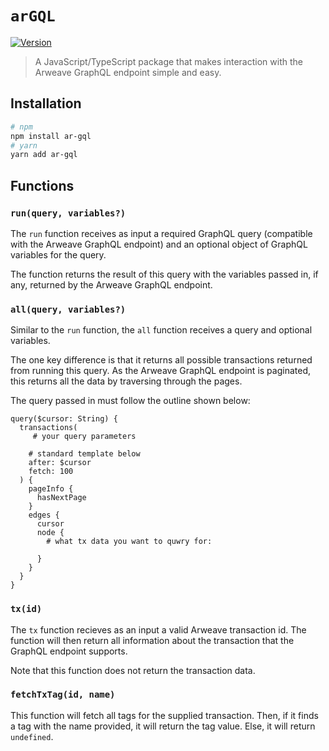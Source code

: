 # `arGQL`

[![Version](https://img.shields.io/npm/v/ar-gql?style=flat&colorA=000000&colorB=000000)](https://www.npmjs.com/package/ar-gql)

> A JavaScript/TypeScript package that makes interaction with the Arweave GraphQL endpoint simple and easy.

## Installation

```sh
# npm
npm install ar-gql
# yarn
yarn add ar-gql
```

## Functions

### `run(query, variables?)`

The `run` function receives as input a required GraphQL query (compatible with the Arweave GraphQL endpoint) and an optional object of GraphQL variables for the query.

The function returns the result of this query with the variables passed in, if any, returned by the Arweave GraphQL endpoint.

### `all(query, variables?)`

Similar to the `run` function, the `all` function receives a query and optional variables.

The one key difference is that it returns all possible transactions returned from running this query. As the Arweave GraphQL endpoint is paginated, this returns all the data by traversing through the pages.

The query passed in must follow the outline shown below:

```
query($cursor: String) {
  transactions(
     # your query parameters
      
    # standard template below
    after: $cursor
    fetch: 100
  ) {
    pageInfo {
      hasNextPage
    }
    edges {
      cursor
      node {
        # what tx data you want to quwry for:
        
      }
    }
  }
}
```

### `tx(id)`

The `tx` function recieves as an input a valid Arweave transaction id. The function will then return all information about the transaction that the GraphQL endpoint supports.

Note that this function does not return the transaction data.

### `fetchTxTag(id, name)`

This function will fetch all tags for the supplied transaction. Then, if it finds a tag with the name provided, it will return the tag value. Else, it will return `undefined`.

